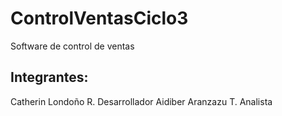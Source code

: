 # ControlVentasCiclo3
Software de control de ventas

## Integrantes:
Catherin Londoño R. Desarrollador
Aidiber Aranzazu T. Analista
